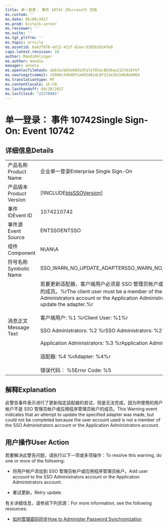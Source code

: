 ```yaml
---
title: 单一登录： 事件 10742 |Microsoft 文档
ms.custom: ''
ms.date: 06/08/2017
ms.prod: biztalk-server
ms.reviewer: ''
ms.suite: ''
ms.tgt_pltfrm: ''
ms.topic: article
ms.assetid: ba62f878-ed12-421f-81ea-9285b2624fe9
caps.latest.revision: 10
author: MandiOhlinger
ms.author: mandia
manager: anneta
ms.openlocfilehash: abb3acb03e60d1d7a7e705ac8b36aa5157616f6f
ms.sourcegitcommit: cb908c540d8f1a692d01dc8f313e16cb4b4e696d
ms.translationtype: MT
ms.contentlocale: zh-CN
ms.lasthandoff: 09/20/2017
ms.locfileid: "22270981"
---
```

# <a name="single-sign-on-event-10742"></a><span data-ttu-id="1e04b-102">单一登录： 事件 10742</span><span class="sxs-lookup"><span data-stu-id="1e04b-102">Single Sign-On: Event 10742</span></span>
## <a name="details"></a><span data-ttu-id="1e04b-103">详细信息</span><span class="sxs-lookup"><span data-stu-id="1e04b-103">Details</span></span>  
  
|||  
|-|-|  
|<span data-ttu-id="1e04b-104">产品名称</span><span class="sxs-lookup"><span data-stu-id="1e04b-104">Product Name</span></span>|<span data-ttu-id="1e04b-105">企业单一登录</span><span class="sxs-lookup"><span data-stu-id="1e04b-105">Enterprise Single Sign-On</span></span>|  
|<span data-ttu-id="1e04b-106">产品版本</span><span class="sxs-lookup"><span data-stu-id="1e04b-106">Product Version</span></span>|[!INCLUDE[btsSSOVersion](../includes/btsssoversion-md.md)]|  
|<span data-ttu-id="1e04b-107">事件 ID</span><span class="sxs-lookup"><span data-stu-id="1e04b-107">Event ID</span></span>|<span data-ttu-id="1e04b-108">10742</span><span class="sxs-lookup"><span data-stu-id="1e04b-108">10742</span></span>|  
|<span data-ttu-id="1e04b-109">事件源</span><span class="sxs-lookup"><span data-stu-id="1e04b-109">Event Source</span></span>|<span data-ttu-id="1e04b-110">ENTSSO</span><span class="sxs-lookup"><span data-stu-id="1e04b-110">ENTSSO</span></span>|  
|<span data-ttu-id="1e04b-111">组件</span><span class="sxs-lookup"><span data-stu-id="1e04b-111">Component</span></span>|<span data-ttu-id="1e04b-112">N\A</span><span class="sxs-lookup"><span data-stu-id="1e04b-112">N\A</span></span>|  
|<span data-ttu-id="1e04b-113">符号名称</span><span class="sxs-lookup"><span data-stu-id="1e04b-113">Symbolic Name</span></span>|<span data-ttu-id="1e04b-114">SSO_WARN_NO_UPDATE_ADAPTER</span><span class="sxs-lookup"><span data-stu-id="1e04b-114">SSO_WARN_NO_UPDATE_ADAPTER</span></span>|  
|<span data-ttu-id="1e04b-115">消息正文</span><span class="sxs-lookup"><span data-stu-id="1e04b-115">Message Text</span></span>|<span data-ttu-id="1e04b-116">若要更新适配器，客户端用户必须是 SSO 管理员帐户或应用程序管理员帐户的成员。%r</span><span class="sxs-lookup"><span data-stu-id="1e04b-116">The client user must be a member of the SSO Administrators account or the Application Administrators account to update the adapter.%r</span></span><br /><br /> <span data-ttu-id="1e04b-117">客户端用户: %1 %r</span><span class="sxs-lookup"><span data-stu-id="1e04b-117">Client User: %1%r</span></span><br /><br /> <span data-ttu-id="1e04b-118">SSO Administrators: %2 %r</span><span class="sxs-lookup"><span data-stu-id="1e04b-118">SSO Administrators: %2%r</span></span><br /><br /> <span data-ttu-id="1e04b-119">Application Administrators: %3 %r</span><span class="sxs-lookup"><span data-stu-id="1e04b-119">Application Administrators: %3%r</span></span><br /><br /> <span data-ttu-id="1e04b-120">适配器: %4 %r</span><span class="sxs-lookup"><span data-stu-id="1e04b-120">Adapter: %4%r</span></span><br /><br /> <span data-ttu-id="1e04b-121">错误代码： %5</span><span class="sxs-lookup"><span data-stu-id="1e04b-121">Error Code: %5</span></span>|  
  
## <a name="explanation"></a><span data-ttu-id="1e04b-122">解释</span><span class="sxs-lookup"><span data-stu-id="1e04b-122">Explanation</span></span>  
 <span data-ttu-id="1e04b-123">此警告事件表示进行了更新指定适配器的尝试，但是无法完成，因为所使用的用户帐户不是 SSO 管理员帐户或应用程序管理员帐户的成员。</span><span class="sxs-lookup"><span data-stu-id="1e04b-123">This Warning event indicates that an attempt to update the specified adapter was made, but could not be completed because the user account used is not a member of the SSO Administrators account or the Application Administrators account.</span></span>  
  
## <a name="user-action"></a><span data-ttu-id="1e04b-124">用户操作</span><span class="sxs-lookup"><span data-stu-id="1e04b-124">User Action</span></span>  
 <span data-ttu-id="1e04b-125">若要解决此警告问题，请执行以下一项或多项操作：</span><span class="sxs-lookup"><span data-stu-id="1e04b-125">To resolve this warning, do one or more of the following:</span></span>  
  
-   <span data-ttu-id="1e04b-126">将用户帐户添加到 SSO 管理员帐户或应用程序管理员帐户。</span><span class="sxs-lookup"><span data-stu-id="1e04b-126">Add user account to the SSO Administrators account or the Application Administrators account.</span></span>  
  
-   <span data-ttu-id="1e04b-127">重试更新。</span><span class="sxs-lookup"><span data-stu-id="1e04b-127">Retry update.</span></span>  
  
 <span data-ttu-id="1e04b-128">有关详细信息，请参阅下列资源：</span><span class="sxs-lookup"><span data-stu-id="1e04b-128">For more information, see the following resources:</span></span>  
  
-   [<span data-ttu-id="1e04b-129">如何管理密码同步</span><span class="sxs-lookup"><span data-stu-id="1e04b-129">How to Administer Password Synchronization</span></span>](../core/how-to-administer-password-synchronization.md)